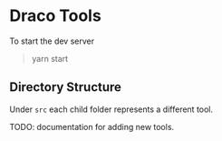 # Draco Tools

To start the dev server
> yarn start

## Directory Structure

Under `src` each child folder represents a different tool.

TODO: documentation for adding new tools.